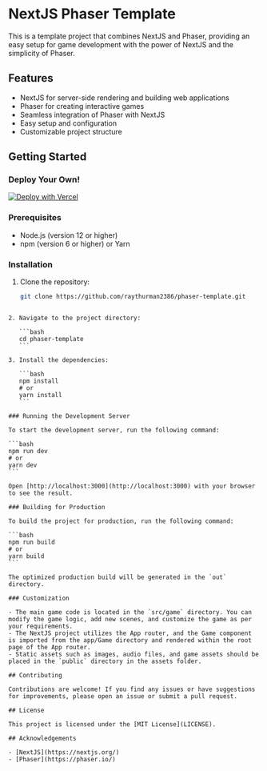 # NextJS Phaser Template

This is a template project that combines NextJS and Phaser, providing an easy setup for game development with the power of NextJS and the simplicity of Phaser.

## Features

- NextJS for server-side rendering and building web applications
- Phaser for creating interactive games
- Seamless integration of Phaser with NextJS
- Easy setup and configuration
- Customizable project structure

## Getting Started

### Deploy Your Own!

[![Deploy with Vercel](https://vercel.com/button)](https://vercel.com/new/clone?repository-url=https%3A%2F%2Fgithub.com%2Fraythurman2386%2Fphaser-template.git)

### Prerequisites

- Node.js (version 12 or higher)
- npm (version 6 or higher) or Yarn

### Installation

1. Clone the repository:

   ```bash
   git clone https://github.com/raythurman2386/phaser-template.git
   ```

````

2. Navigate to the project directory:

   ```bash
   cd phaser-template
   ```

3. Install the dependencies:

   ```bash
   npm install
   # or
   yarn install
   ```

### Running the Development Server

To start the development server, run the following command:

```bash
npm run dev
# or
yarn dev
```

Open [http://localhost:3000](http://localhost:3000) with your browser to see the result.

### Building for Production

To build the project for production, run the following command:

```bash
npm run build
# or
yarn build
```

The optimized production build will be generated in the `out` directory.

### Customization

- The main game code is located in the `src/game` directory. You can modify the game logic, add new scenes, and customize the game as per your requirements.
- The NextJS project utilizes the App router, and the Game component is imported from the app/Game directory and rendered within the root page of the App router.
- Static assets such as images, audio files, and game assets should be placed in the `public` directory in the assets folder.

## Contributing

Contributions are welcome! If you find any issues or have suggestions for improvements, please open an issue or submit a pull request.

## License

This project is licensed under the [MIT License](LICENSE).

## Acknowledgements

- [NextJS](https://nextjs.org/)
- [Phaser](https://phaser.io/)
````
